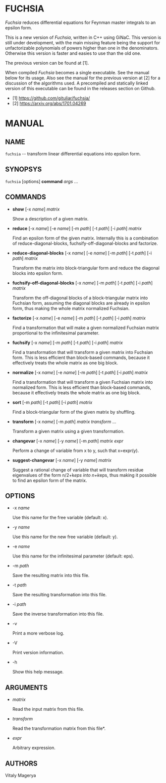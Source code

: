 # FUCHSIA

*Fuchsia* reduces differential equations for Feynman master
integrals to an epsilon form.

This is a new version of *Fuchsia*, written in C++ using GiNaC.
This version is still under development, with the main missing
feature being the support for unfactorizable polynomials of powers
higher than one in the denominators. Otherwise this version is
faster and easies to use than the old one.

The previous version can be found at [1].

When compiled *Fuchsia* becomes a single executable. See the manual
below for its usage. Also see the manual for the previous version
at [2] for a discussion of the algorithms used. A precompiled
and statically linked version of this executable can be found
in the releases section on Github.

* [1] https://github.com/gituliar/fuchsia/
* [2] https://arxiv.org/abs/1701.04269

# MANUAL

## NAME
`fuchsia` -- transform linear differential equations into epsilon form.

## SYNOPSYS
`fuchsia` [options] **command** *args* ...

## COMMANDS

* **show** [-x *name*] *matrix*

  Show a description of a given matrix.

* **reduce** [-x *name*] [-e *name*] [-m *path*] [-t *path*] [-i *path*] *matrix*

  Find an epsilon form of the given matrix. Internally
  this is a combination of reduce-diagonal-blocks,
  fuchsify-off-diagonal-blocks and factorize.

* **reduce-diagonal-blocks** [-x *name*] [-e *name*] [-m *path*] [-t *path*] [-i *path*] *matrix*

  Transform the matrix into block-triangular form and reduce the diagonal
  blocks into epsilon form.

* **fuchsify-off-diagonal-blocks** [-x *name*] [-m *path*] [-t *path*] [-i *path*] *matrix*

  Transform the off-diagonal blocks of a block-triangular matrix into
  Fuchsian form, assuming the diagonal blocks are already in epsilon
  form, thus making the whole matrix normalized Fuchsian.

* **factorize** [-x *name*] [-e *name*] [-m *path*] [-t *path*] [-i *path*] *matrix*

  Find a transformation that will make a given normalized Fuchsian matrix
  proportional to the infinitesimal parameter.

* **fuchsify** [-x *name*] [-m *path*] [-t *path*] [-i *path*] *matrix*

  Find a transformation that will transform a given matrix into Fuchsian
  form. This is less efficient than block-based commands, because it
  effectively treats the whole matrix as one big block.

* **normalize** [-x *name*] [-e *name*] [-m *path*] [-t *path*] [-i *path*] *matrix*

  Find a transformation that will transform a given Fuchsian matrix into
  normalized form. This is less efficient than block-based commands,
  because it effectively treats the whole matrix as one big block.

* **sort** [-m *path*] [-t *path*] [-i *path*] *matrix*

  Find a block-triangular form of the given matrix by shuffling.

* **transform** [-x *name*] [-m *path*] *matrix* *transform* ...

  Transform a given matrix using a given transformation.

* **changevar** [-x *name*] [-y *name*] [-m *path*] *matrix* *expr*

  Perform a change of variable from x to y, such that x=expr(y).

* **suggest-changevar** [-x *name*] [-y *name*] *matrix*

  Suggest a rational change of variable that will transform residue
  eigenvalues of the form n/2+k*eps into n+k*eps, thus making it possible
  to find an epsilon form of the matrix.

## OPTIONS

* -x *name*

  Use this name for the free variable (default: x).

* -y *name*

  Use this name for the new free variable (default: y).

* -e *name*

  Use this name for the infinitesimal parameter (default: eps).

* -m *path*

  Save the resulting matrix into this file.

* -t *path*

  Save the resulting transformation into this file.

* -i *path*

  Save the inverse transformation into this file.

* -v

  Print a more verbose log.

* -V

  Print version information.

* -h

  Show this help message.

## ARGUMENTS

* *matrix*

  Read the input matrix from this file.

* *transform*

  Read the transformation matrix from this file*.

* *expr*

  Arbitrary expression.

## AUTHORS

Vitaly Magerya
